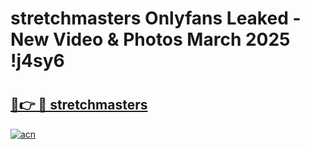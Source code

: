 # stretchmasters Onlyfans Leaked - New Video & Photos March 2025 !j4sy6

# <h2><a href="https://az6ega.iuczelnia.edu.pl?title=stretchmasters&ref=j4sy6">🔗👉 🔴 stretchmasters</a></h2>

[![acn](https://github.com/user-attachments/assets/0f9c940e-d8b0-45ae-aac7-cd30a18b3e1c)](https://az6ega.iuczelnia.edu.pl?title=stretchmasters&ref=j4sy6)

